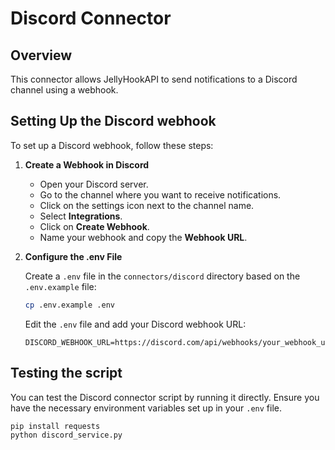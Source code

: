 # Discord Connector

## Overview

This connector allows JellyHookAPI to send notifications to a Discord channel using a webhook.

## Setting Up the Discord webhook

To set up a Discord webhook, follow these steps:

1. **Create a Webhook in Discord**

    - Open your Discord server.
    - Go to the channel where you want to receive notifications.
    - Click on the settings icon next to the channel name.
    - Select **Integrations**.
    - Click on **Create Webhook**.
    - Name your webhook and copy the **Webhook URL**.

2. **Configure the .env File**

    Create a `.env` file in the `connectors/discord` directory based on the `.env.example` file:

    ```sh
    cp .env.example .env
    ```

    Edit the `.env` file and add your Discord webhook URL:

    ```env
    DISCORD_WEBHOOK_URL=https://discord.com/api/webhooks/your_webhook_url
    ```

## Testing the script

You can test the Discord connector script by running it directly. Ensure you have the necessary environment variables set up in your `.env` file.

```sh
pip install requests
python discord_service.py
```

